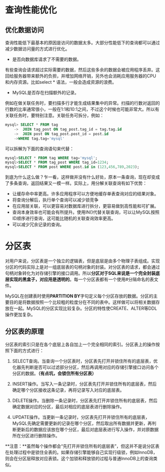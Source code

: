 # 查询性能优化

## 优化数据访问
查询性能低下最基本的原因是访问的数据太多。大部分性能低下的查询都可以通过减少数据访问量的方式进行优化。

+ 是否向数据库请求了不需要的数据。

有些查询会请求超过实际需要的数据，然后这些多余的数据会被应用程序丢弃。这回给服务器带来额外的负担，并增加网络开销，另外也会消耗应用服务器的CPU和内存资源。比如select * 语法，一般会造成资源的浪费。
+ MySQL是否存在扫描额外的记录。

例如在做关联任务时，要扫描多行才能生成结果集中的异常。扫描的行数对返回的行数的比率通常很小，一般在1:1和10:1之间，不过这个时候也可能非常大。所以有关联任务时，要特别注意。关联任务可拆分，例如：
```sql
mysql> SELECT * FROM tag
    ->	JOIN tag_post ON tag_post.tag_id = tag.tag.id
    ->	JOIN post ON tag_post.post_id = post.id
    ->WHERE tag.tag='mysql'
```
可以拆解为下面的查询语句来代替：
```sql
mysql>SELECT * FROM tag WHERE tag='mysql';
mysql>SELECT * FROM tag_post WHERE tag_id=1234;
mysql>SELECT * FROM post WHERE post.id in (123,456,789,2023); 
```
到底为什么这么做？乍一看，这样做并没有什么好处，原本一条查询，现在却变成了多条查询，返回结果又一模一样。实际上，用分解关联查询有如下优势：
 * 让缓存命中率更高。许多应用程序可以方便地缓存单表查询对应的结果对象。
 * 将查询分解后，执行单个查询可以减少锁竞争
 * 在应用层关联，可以更容易对数据库进行拆分，更容易做到高性能和可扩展。
 * 查询本身效率也可能会有所提升。使用IN()代替关联查询，可以让MySQL按照ID顺序进行查询，这可能比随机的关联查询效率更高。
 * 可以减少冗余记录的查询。

# 分区表
对用户来说，分区表是一个独立的逻辑表，但是底层是由多个物理子表组成。实现分区的代码实际上是对一组底层表的句柄对象的封装。对分区表的请求，都会通过句柄对象转化为对存储引擎的接口调用。所以**分区对于SQL来说是一个完全封装底层实现的黑盒子，对应用是透明的**。每一个分区表都有一个使用#分隔命名的表文件。

MySQL在创建表时使用**PARTITION BY**字句定义每个分区存放的数据。分区的主要目的是将数据按照一个比较粗的粒度分在不同的表中。这样做可以将相关数据存放在一起。MySQL的分区实现比较复杂。分区的特性使CREATE、ALTER等DDL操作更加复杂。

## 分区表的原理
分区表的索引只是在各个底层上各自加上一个完全相同的索引。分区表上的操作按照下面的方式进行：

1. SELECT查询。当查询一个分区表时，分区表先打开并锁住所有的底层表，优化器先判断是否可以过滤部分分区，然后再调用对应的存储引擎接口访问各个分区的数据。**（有点坑，会锁住所有分区表）**

2. INSERT操作。当写入一条记录时，分区表先打开并锁住所有的底层表，然后确定哪个分区接收这条记录，再将记录写入对应的底层表。

3. DELETE操作。当删除一条记录时，分区表先打开并锁住所有的底层表，然后确定数据对应的分区，最后对相应的底层表进行删除操作。

4. UPDATE操作。当更新一条记录时，分区表先打开并锁住所有的底层表，MySQL先确定需要更新的记录在哪个分区，然后取出所有数据并更新，再判断更新后的数据应该放在哪个分区，最后对底层表进行写入操作，并对原数据所在分区进行删除操作。

**注意：**虽然每个操作都会“先打开并锁住所有的底层表”，但这并不是说分区表在处理过程中是锁住全表的。如果存储引擎能够自己实现行级锁，例如InnoDB，则会在分区层释放对应表锁。这个加锁和释放锁的过程与普通InnoDB上的查询类似。
